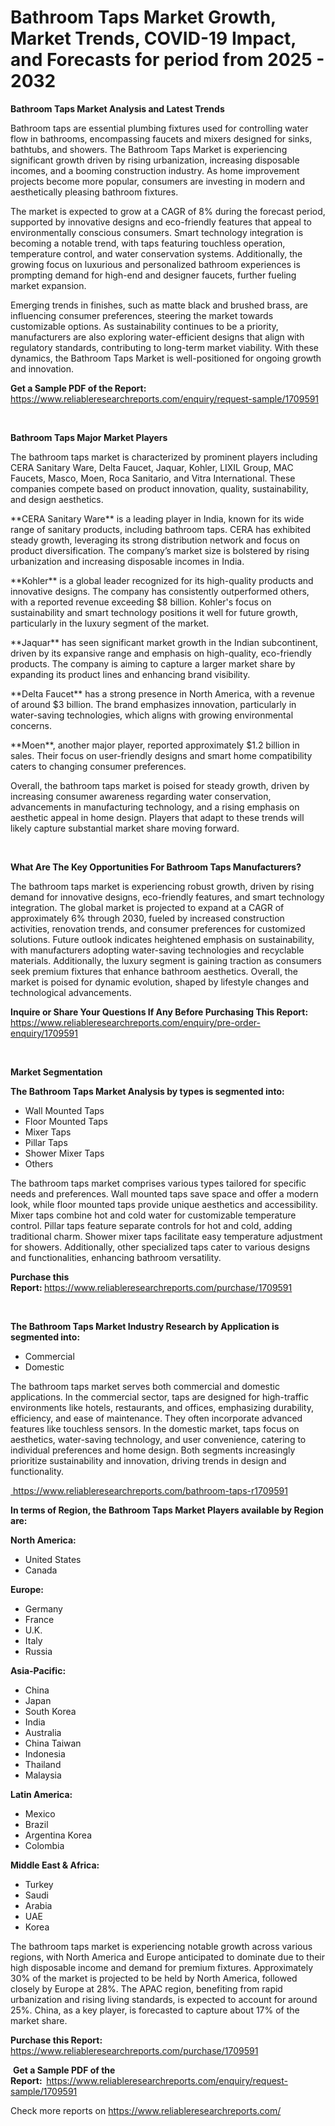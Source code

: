 <p><h1>Bathroom Taps Market Growth, Market Trends, COVID-19 Impact, and Forecasts for period from 2025 - 2032</h1></p><p><strong>Bathroom Taps Market Analysis and Latest Trends</strong></p>
<p><p>Bathroom taps are essential plumbing fixtures used for controlling water flow in bathrooms, encompassing faucets and mixers designed for sinks, bathtubs, and showers. The Bathroom Taps Market is experiencing significant growth driven by rising urbanization, increasing disposable incomes, and a booming construction industry. As home improvement projects become more popular, consumers are investing in modern and aesthetically pleasing bathroom fixtures.</p><p>The market is expected to grow at a CAGR of 8% during the forecast period, supported by innovative designs and eco-friendly features that appeal to environmentally conscious consumers. Smart technology integration is becoming a notable trend, with taps featuring touchless operation, temperature control, and water conservation systems. Additionally, the growing focus on luxurious and personalized bathroom experiences is prompting demand for high-end and designer faucets, further fueling market expansion.</p><p>Emerging trends in finishes, such as matte black and brushed brass, are influencing consumer preferences, steering the market towards customizable options. As sustainability continues to be a priority, manufacturers are also exploring water-efficient designs that align with regulatory standards, contributing to long-term market viability. With these dynamics, the Bathroom Taps Market is well-positioned for ongoing growth and innovation.</p></p>
<p><strong>Get a Sample PDF of the Report:&nbsp;</strong> <a href="https://www.reliableresearchreports.com/enquiry/request-sample/1709591?utm_campaign=3056&utm_medium=2&utm_source=Github&utm_content=ia&utm_term=27032025&utm_id=bathroom-taps">https://www.reliableresearchreports.com/enquiry/request-sample/1709591</a></p>
<p>&nbsp;</p>
<p><strong>Bathroom Taps Major Market Players</strong></p>
<p><p>The bathroom taps market is characterized by prominent players including CERA Sanitary Ware, Delta Faucet, Jaquar, Kohler, LIXIL Group, MAC Faucets, Masco, Moen, Roca Sanitario, and Vitra International. These companies compete based on product innovation, quality, sustainability, and design aesthetics.</p><p>**CERA Sanitary Ware** is a leading player in India, known for its wide range of sanitary products, including bathroom taps. CERA has exhibited steady growth, leveraging its strong distribution network and focus on product diversification. The company’s market size is bolstered by rising urbanization and increasing disposable incomes in India. </p><p>**Kohler** is a global leader recognized for its high-quality products and innovative designs. The company has consistently outperformed others, with a reported revenue exceeding $8 billion. Kohler's focus on sustainability and smart technology positions it well for future growth, particularly in the luxury segment of the market.</p><p>**Jaquar** has seen significant market growth in the Indian subcontinent, driven by its expansive range and emphasis on high-quality, eco-friendly products. The company is aiming to capture a larger market share by expanding its product lines and enhancing brand visibility.</p><p>**Delta Faucet** has a strong presence in North America, with a revenue of around $3 billion. The brand emphasizes innovation, particularly in water-saving technologies, which aligns with growing environmental concerns.</p><p>**Moen**, another major player, reported approximately $1.2 billion in sales. Their focus on user-friendly designs and smart home compatibility caters to changing consumer preferences.</p><p>Overall, the bathroom taps market is poised for steady growth, driven by increasing consumer awareness regarding water conservation, advancements in manufacturing technology, and a rising emphasis on aesthetic appeal in home design. Players that adapt to these trends will likely capture substantial market share moving forward.</p></p>
<p>&nbsp;</p>
<p><strong>What Are The Key Opportunities For Bathroom Taps Manufacturers?</strong></p>
<p><p>The bathroom taps market is experiencing robust growth, driven by rising demand for innovative designs, eco-friendly features, and smart technology integration. The global market is projected to expand at a CAGR of approximately 6% through 2030, fueled by increased construction activities, renovation trends, and consumer preferences for customized solutions. Future outlook indicates heightened emphasis on sustainability, with manufacturers adopting water-saving technologies and recyclable materials. Additionally, the luxury segment is gaining traction as consumers seek premium fixtures that enhance bathroom aesthetics. Overall, the market is poised for dynamic evolution, shaped by lifestyle changes and technological advancements.</p></p>
<p><strong>Inquire or Share Your Questions If Any Before Purchasing This Report:</strong> <a href="https://www.reliableresearchreports.com/enquiry/pre-order-enquiry/1709591?utm_campaign=3056&utm_medium=2&utm_source=Github&utm_content=ia&utm_term=27032025&utm_id=bathroom-taps">https://www.reliableresearchreports.com/enquiry/pre-order-enquiry/1709591</a></p>
<p>&nbsp;</p>
<p><strong>Market Segmentation</strong></p>
<p><strong>The Bathroom Taps Market Analysis by types is segmented into:</strong></p>
<p><ul><li>Wall Mounted Taps</li><li>Floor Mounted Taps</li><li>Mixer Taps</li><li>Pillar Taps</li><li>Shower Mixer Taps</li><li>Others</li></ul></p>
<p><p>The bathroom taps market comprises various types tailored for specific needs and preferences. Wall mounted taps save space and offer a modern look, while floor mounted taps provide unique aesthetics and accessibility. Mixer taps combine hot and cold water for customizable temperature control. Pillar taps feature separate controls for hot and cold, adding traditional charm. Shower mixer taps facilitate easy temperature adjustment for showers. Additionally, other specialized taps cater to various designs and functionalities, enhancing bathroom versatility.</p></p>
<p><strong>Purchase this Report:&nbsp;</strong><a href="https://www.reliableresearchreports.com/purchase/1709591?utm_campaign=3056&utm_medium=2&utm_source=Github&utm_content=ia&utm_term=27032025&utm_id=bathroom-taps">https://www.reliableresearchreports.com/purchase/1709591</a></p>
<p>&nbsp;</p>
<p><strong>The Bathroom Taps Market Industry Research by Application is segmented into:</strong></p>
<p><ul><li>Commercial</li><li>Domestic</li></ul></p>
<p><p>The bathroom taps market serves both commercial and domestic applications. In the commercial sector, taps are designed for high-traffic environments like hotels, restaurants, and offices, emphasizing durability, efficiency, and ease of maintenance. They often incorporate advanced features like touchless sensors. In the domestic market, taps focus on aesthetics, water-saving technology, and user convenience, catering to individual preferences and home design. Both segments increasingly prioritize sustainability and innovation, driving trends in design and functionality.</p></p>
<p><a href="https://www.reliableresearchreports.com/bathroom-taps-r1709591?utm_campaign=3056&utm_medium=2&utm_source=Github&utm_content=ia&utm_term=27032025&utm_id=bathroom-taps">&nbsp;https://www.reliableresearchreports.com/bathroom-taps-r1709591</a></p>
<p><strong>In terms of Region, the Bathroom Taps Market Players available by Region are:</strong></p>
<p>
    <p> <strong> North America: </strong>
        <ul>
            <li>United States</li>
            <li>Canada</li>
        </ul>
        </p> 
    <p> <strong> Europe: </strong>
        <ul>
            <li>Germany</li>
            <li>France</li>
            <li>U.K.</li>
            <li>Italy</li>
            <li>Russia</li>
        </ul>
        </p> 
    <p> <strong> Asia-Pacific: </strong>
        <ul>
            <li>China</li>
            <li>Japan</li>
            <li>South Korea</li>
            <li>India</li>
            <li>Australia</li>
            <li>China Taiwan</li>
            <li>Indonesia</li>
            <li>Thailand</li>
            <li>Malaysia</li>
        </ul>
        </p> 
    <p> <strong> Latin America: </strong>
        <ul>
            <li>Mexico</li>
            <li>Brazil</li>
            <li>Argentina Korea</li>
            <li>Colombia</li>
        </ul>
        </p> 
    <p> <strong> Middle East & Africa: </strong>
        <ul>
            <li>Turkey</li>
            <li>Saudi</li>
            <li>Arabia</li>
            <li>UAE</li>
            <li>Korea</li>
        </ul>
    </p>
    </p>
<p><p>The bathroom taps market is experiencing notable growth across various regions, with North America and Europe anticipated to dominate due to their high disposable income and demand for premium fixtures. Approximately 30% of the market is projected to be held by North America, followed closely by Europe at 28%. The APAC region, benefiting from rapid urbanization and rising living standards, is expected to account for around 25%. China, as a key player, is forecasted to capture about 17% of the market share.</p></p>
<p><strong>Purchase this Report: </strong><a href="https://www.reliableresearchreports.com/purchase/1709591?utm_campaign=3056&utm_medium=2&utm_source=Github&utm_content=ia&utm_term=27032025&utm_id=bathroom-taps">https://www.reliableresearchreports.com/purchase/1709591</a></p>
<p>&nbsp;<strong>Get a Sample PDF of the Report:&nbsp;&nbsp;</strong><a href="https://www.reliableresearchreports.com/enquiry/request-sample/1709591?utm_campaign=3056&utm_medium=2&utm_source=Github&utm_content=ia&utm_term=27032025&utm_id=bathroom-taps">https://www.reliableresearchreports.com/enquiry/request-sample/1709591</a></p>
<p><strong></strong></p>
<p>Check more reports on <a href="https://www.reliableresearchreports.com/?utm_campaign=3056&utm_medium=2&utm_source=Github&utm_content=ia&utm_term=27032025&utm_id=bathroom-taps">https://www.reliableresearchreports.com/</a></p>